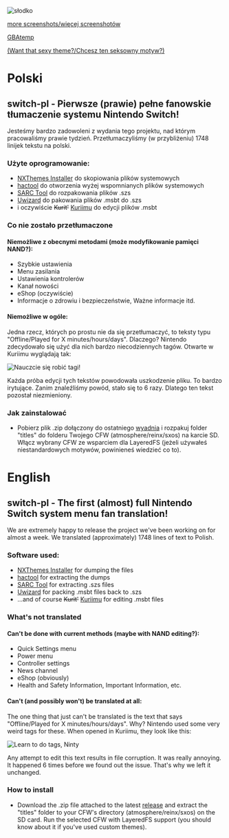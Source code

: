 ![słodko](https://github.com/bandithedoge/switch-pl/blob/master/ss/lang.jpg)

[more screenshots/więcej screenshotów](https://github.com/bandithedoge/switch-pl/tree/master/ss/)

[GBAtemp](https://gbatemp.net/threads/switch-po-polsku-switch-pl-the-first-almost-full-switch-system-menu-polish-fan-translation.530672/)

[(Want that sexy theme?/Chcesz ten seksowny motyw?)](https://gbatemp.net/download/atmosphere-theme.35531/)

# Polski

## switch-pl - Pierwsze (prawie) pełne fanowskie tłumaczenie systemu Nintendo Switch!

Jesteśmy bardzo zadowoleni z wydania tego projektu, nad którym pracowaliśmy prawie tydzień. Przetłumaczyliśmy (w przybliżeniu) 1748 linijek tekstu na polski.

### Użyte oprogramowanie:

* [NXThemes Installer](https://github.com/exelix11/SwitchThemeInjector) do skopiowania plików systemowych
* [hactool](https://github.com/SciresM/hactool) do otworzenia wyżej wspomnianych plików systemowych
* [SARC Tool](https://github.com/aboood40091/SARC-Tool) do rozpakowania plików .szs
* [Uwizard](https://github.com/MrMysterio/Uwizard) do pakowania plików .msbt do .szs
* i oczywiście ~~Kurit'~~ [Kuriimu](https://github.com/IcySon55/Kuriimu) do edycji plików .msbt


### Co nie zostało przetłumaczone

#### Niemożliwe z obecnymi metodami (może modyfikowanie pamięci NAND?):

* Szybkie ustawienia
* Menu zasilania
* Ustawienia kontrolerów
* Kanał nowości
* eShop (oczywiście)
* Informacje o zdrowiu i bezpieczeństwie, Ważne informacje itd.

#### Niemożliwe w ogóle:

Jedna rzecz, których po prostu nie da się przetłumaczyć, to teksty typu "Offline/Played for X minutes/hours/days". Dlaczego? Nintendo zdecydowało się użyć dla nich bardzo niecodziennych tagów. Otwarte w Kuriimu wyglądają tak:

![Nauczcie się robić tagi!](https://i.imgur.com/mJTG5BT.png)

Każda próba edycji tych tekstów powodowała uszkodzenie pliku. To bardzo irytujące. Zanim znaleźliśmy powód, stało się to 6 razy. Dlatego ten tekst pozostał niezmieniony.


### Jak zainstalować

* Pobierz plik .zip dołączony do ostatniego [wyadnia](https://github.com/bandithedoge/switch-pl/releases) i rozpakuj folder "titles" do folderu Twojego CFW (atmosphere/reinx/sxos) na karcie SD. Włącz wybrany CFW ze wsparciem dla LayeredFS (jeżeli używałeś niestandardowych motywów, powinieneś wiedzieć co to).



# English

## switch-pl - The first (almost) full Nintendo Switch system menu fan translation!

We are extremely happy to release the project we've been working on for almost a week. We translated (approximately) 1748 lines of text to Polish.

### Software used:

* [NXThemes Installer](https://github.com/exelix11/SwitchThemeInjector) for dumping the files
* [hactool](https://github.com/SciresM/hactool) for extracting the dumps
* [SARC Tool](https://github.com/aboood40091/SARC-Tool) for extracting .szs files
* [Uwizard](https://github.com/MrMysterio/Uwizard) for packing .msbt files back to .szs
* ...and of course ~~Kurit'~~ [Kuriimu](https://github.com/IcySon55/Kuriimu) for editing .msbt files


### What's not translated

#### Can't be done with current methods (maybe with NAND editing?):

* Quick Settings menu
* Power menu
* Controller settings
* News channel
* eShop (obviously)
* Health and Safety Information, Important Information, etc.

#### Can't (and possibly won't) be translated at all:

The one thing that just can't be translated is the text that says "Offline/Played for X minutes/hours/days". Why? Nintendo used some very weird tags for these. When opened in Kuriimu, they look like this:

![Learn to do tags, Ninty](https://i.imgur.com/mJTG5BT.png)

Any attempt to edit this text results in file corruption. It was really annoying. It happened 6 times before we found out the issue. That's why we left it unchanged.


### How to install

* Download the .zip file attached to the latest [release](https://github.com/bandithedoge/switch-pl/releases) and extract the "titles" folder to your CFW's directory (atmosphere/reinx/sxos) on the SD card. Run the selected CFW with LayeredFS support (you should know about it if you've used custom themes).
